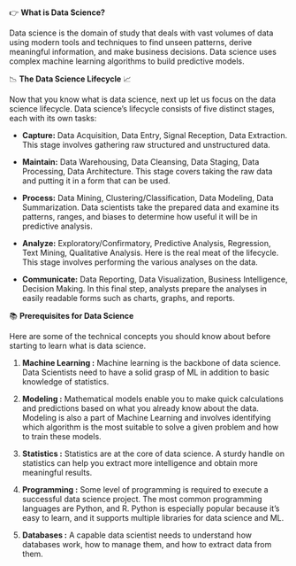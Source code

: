 👉 **What is Data Science?**

Data science is the domain of study that deals with vast volumes of data using modern tools and techniques to find unseen patterns, derive meaningful information, and make business decisions. Data science uses complex machine learning algorithms to build predictive models.

📉 **The Data Science Lifecycle** 📈 

Now that you know what is data science, next up let us focus on the data science lifecycle. Data science’s lifecycle consists of five distinct stages, each with its own tasks:

- **Capture:** Data Acquisition, Data Entry, Signal Reception, Data Extraction. This stage involves gathering raw structured and unstructured data.

- **Maintain:** Data Warehousing, Data Cleansing, Data Staging, Data Processing, Data Architecture. This stage covers taking the raw data and putting it in a form that can be used.

- **Process:** Data Mining, Clustering/Classification, Data Modeling, Data Summarization. Data scientists take the prepared data and examine its patterns, ranges, and biases to determine how useful it will be in predictive analysis.

- **Analyze:** Exploratory/Confirmatory, Predictive Analysis, Regression, Text Mining, Qualitative Analysis. Here is the real meat of the lifecycle. This stage involves performing the various analyses on the data.

- **Communicate:** Data Reporting, Data Visualization, Business Intelligence, Decision Making. In this final step, analysts prepare the analyses in easily readable forms such as charts, graphs, and reports.

📚 **Prerequisites for Data Science**

Here are some of the technical concepts you should know about before starting to learn what is data science.

1. **Machine Learning :** 
Machine learning is the backbone of data science. Data Scientists need to have a solid grasp of ML in addition to basic knowledge of statistics.

2. **Modeling :**
Mathematical models enable you to make quick calculations and predictions based on what you already know about the data. Modeling is also a part of Machine Learning and involves identifying which algorithm is the most suitable to solve a given problem and how to train these models.

3. **Statistics :** 
Statistics are at the core of data science. A sturdy handle on statistics can help you extract more intelligence and obtain more meaningful results.

4. **Programming :** 
Some level of programming is required to execute a successful data science project. The most common programming languages are Python, and R. Python is especially popular because it’s easy to learn, and it supports multiple libraries for data science and ML.

5. **Databases :**
A capable data scientist needs to understand how databases work, how to manage them, and how to extract data from them.
